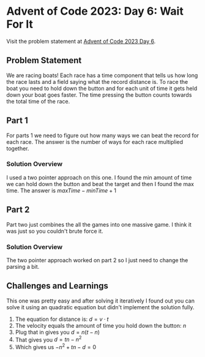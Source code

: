 # Advent of Code 2023: Day 6: Wait For It

Visit the problem statement at [Advent of Code 2023 Day 6](https://adventofcode.com/2023/day/6).

## Problem Statement

We are racing boats!  Each race has a time component that tells us how long the race lasts and a field saying what the record distance is.  To race the boat you need to hold down the button and for each unit of time it gets held down your boat goes faster. The time pressing the button counts towards the total time of the race.

## Part 1

For parts 1 we need to figure out how many ways we can beat the record for each race.  The answer is the number of ways for each race multiplied together.

### Solution Overview

I used a two pointer approach on this one.  I found the min amount of time we can hold down the button and beat the target and then I found the max time.  The answer is $maxTime - minTime + 1$

## Part 2

Part two just combines the all the games into one massive game.  I think it was just so you couldn't brute force it.  

### Solution Overview

The two pointer approach worked on part 2 so I just need to change the parsing a bit.


## Challenges and Learnings

This one was pretty easy and after solving it iteratively I found out you can solve it using an quadratic equation but didn't implement the solution fully.

1. The equation for distance is: $d = v \cdot t$
2. The velocity equals the amount of time you hold down the button: $n$
3. Plug that in gives you $d=n(t-n)$
4. That gives you $d=tn - n^2$
5. Which gives us $-n^2 + tn - d = 0$




